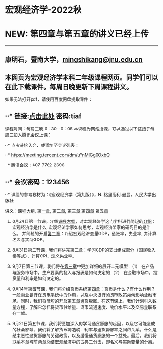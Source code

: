 # 宏观经济学-2022秋
# NEW: 第四章与第五章的讲义已经上传

---
康明石，暨南大学，mingshikang@jnu.edu.cn
---
本网页为宏观经济学本科二年级课程网页。同学们可以在此下载课件。每周日晚更新下周课程讲义。
---
如果无法打开pdf，请使用百度网盘提取课件：

⋅⋅* 链接:[点击此处](https://pan.baidu.com/s/1J1MW5Mrdgc_CmrVcuIapSw)  密码:tiaf
---
课程时间：每周三晚 6：30--9：05
本课程为网络授课，可以通过以下链接于每周三加入腾讯会议上课：

⋅⋅* 点击链接入会，或添加至会议列表：

⋅⋅* https://meeting.tencent.com/dm/uYnMlGg0OxbQ

⋅⋅* 腾讯会议：407-7762-2696

⋅⋅* 会议密码：123456
---
⋅⋅* 课程的参考教材为：《宏观经济学（第九版）》，N. 格里高利.曼昆，人民大学出版社




讲义：[课程大纲](https://github.com/EddyKK/Macroeconomics-2022fall/blob/main/%E8%AF%BE%E7%A8%8B%E5%A4%A7%E7%BA%B2.pdf),
[第一章](https://github.com/EddyKK/Macroeconomics-2022fall/blob/main/%E7%AC%AC%E4%B8%80%E7%AB%A0%C2%B7%E4%BB%8B%E7%BB%8D.pdf), 
[第二章](https://github.com/EddyKK/Macroeconomics-2022fall/blob/main/%E7%AC%AC%E4%BA%8C%E7%AB%A0%C2%B7%E5%AE%8F%E8%A7%82%E6%95%B0%E6%8D%AE.pdf),
[第三章](https://github.com/EddyKK/Macroeconomics-2022fall/blob/main/%E7%AC%AC%E4%B8%89%E7%AB%A0%C2%B7%20%E5%9B%BD%E6%B0%91%E6%94%B6%E5%85%A5.pdf)
[第四章](https://github.com/EddyKK/Macroeconomics-2022fall/blob/main/%E7%AC%AC%E5%9B%9B%E7%AB%A0%C2%B7%20%E8%B4%A7%E5%B8%81%E7%B3%BB%E7%BB%9F.pdf)
[第五章](https://github.com/EddyKK/Macroeconomics-2022fall/blob/main/%E7%AC%AC%E4%BA%94%E7%AB%A0%C2%B7%20%E9%80%9A%E8%B4%A7%E8%86%A8%E8%83%80.pdf)


1. 8月24日第一节课。介绍[课程大纲](https://github.com/EddyKK/Macroeconomics-2022fall/blob/main/%E8%AF%BE%E7%A8%8B%E5%A4%A7%E7%BA%B2.pdf)，对宏观经济学这门学科进行简短的[介绍](https://github.com/EddyKK/Macroeconomics-2022fall/blob/main/%E7%AC%AC%E4%B8%80%E7%AB%A0%C2%B7%E4%BB%8B%E7%BB%8D.pdf)
: 宏观经济学是什么, 宏观经济学家如何思考，宏观经济学家的研究目的是什么。
并简短的开启[第二章](https://github.com/EddyKK/Macroeconomics-2022fall/blob/main/%E7%AC%AC%E4%BA%8C%E7%AB%A0%C2%B7%E5%AE%8F%E8%A7%82%E6%95%B0%E6%8D%AE.pdf)：介绍宏观经济变量GDP，通胀率，失业率, 并计算名义与实际GDP。

2. 8月31日第二节课，我们将讲完第二章：学习GDP的支出组成部分（国民收入恒等式），计算CPI，定义失业率。

3. 9月7日第三节课，我们将在[第三章](https://github.com/EddyKK/Macroeconomics-2022fall/blob/main/%E7%AC%AC%E4%B8%89%E7%AB%A0%C2%B7%20%E5%9B%BD%E6%B0%91%E6%94%B6%E5%85%A5.pdf)中更加详细的展开二元模型：（1） 在产品与服务市场中，生产要素的投入与报酬是如何决定的 （2） 在金融市场中，投资量和利率是如何决定的。



4. 9月14号第四节课，我们将介绍货币系统[第四章](https://github.com/EddyKK/Macroeconomics-2022fall/blob/main/%E7%AC%AC%E5%9B%9B%E7%AB%A0%C2%B7%20%E8%B4%A7%E5%B8%81%E7%B3%BB%E7%BB%9F.pdf)：货币是什么？有什么作用？一般商业银行在货币系统中的作用，以及中央银行的货币政策如何影响金融市场。同时，我们将简短的开启[第五章](https://github.com/EddyKK/Macroeconomics-2022fall/blob/main/%E7%AC%AC%E4%BA%94%E7%AB%A0%C2%B7%20%E9%80%9A%E8%B4%A7%E8%86%A8%E8%83%80.pdf)通货膨胀。在这节课上，我们计划引入数量方程，了解它怎样将货币供给量、货币流通速度、物价水平以及交易量联系在一起。

5. 9月21日第五节课，我们将更加深入的学习通货膨胀的起因，以及它可能造成的社会影响。我们将了解货币铸造税，利率与通货膨胀率之间的关系。什么是结束恶性通货膨胀的关键政策，以及缓慢通货膨胀的一个益处。最后，我们将联系本章与前两章总结宏观经济中的古典二分法，即名义与实际变量的分离。

